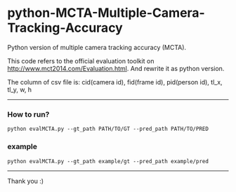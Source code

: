 # python-MCTA-Multiple-Camera-Tracking-Accuracy
  
Python version of multiple camera tracking accuracy (MCTA).
  
This code refers to the official evaluation toolkit on http://www.mct2014.com/Evaluation.html.
And rewrite it as python version.

The column of csv file is:
cid(camera id), fid(frame id), pid(person id), tl_x, tl_y, w, h

-----

### How to run?
	python evalMCTA.py --gt_path PATH/TO/GT --pred_path PATH/TO/PRED
  
### example
	python evalMCTA.py --gt_path example/gt --pred_path example/pred
  
-----
Thank you :)